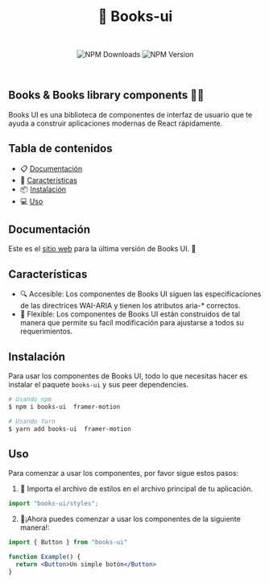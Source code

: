 <h1 align="center">
  📘 Books-ui
</h1>
<br />
<p align="center">
  <img alt="NPM Downloads" src="https://img.shields.io/npm/dm/books-ui">
  <img alt="NPM Version" src="https://img.shields.io/npm/v/books-ui">
</p>
<br />

## Books & Books library components 🐱‍👤

Books UI es una biblioteca de componentes de interfaz de usuario que te ayuda a construir aplicaciones modernas de React rápidamente. 

## Tabla de contenidos

- 📋 [Documentación](#Documentación)
- 🚀 [Características](#Características)
- 📦 [Instalación](#Instalación)
- 💻 [Uso](#Uso)

## Documentación

Este es el [sitio web](https://books-ui-docs.netlify.app/ "sitio web") para la última versión de Books UI. 🎈

## Características

- 🔍 Accesible: Los componentes de Books UI siguen las especificaciones de las directrices WAI-ARIA y tienen los atributos aria-* correctos. 
- 🧱 Flexible: Los componentes de Books UI  están construidos de tal manera que permite su facíl modificación para ajustarse a todos su requerimientos. 

## Instalación
Para usar los componentes de Books UI, todo lo que necesitas hacer es instalar el paquete `books-ui` y sus peer dependencies.

```sh
# Usando npm
$ npm i books-ui  framer-motion

# Usando Yarn
$ yarn add books-ui  framer-motion
```

## Uso

Para comenzar a usar los componentes, por favor sigue estos pasos:

1. 🧵 Importa el archivo de estilos en el archivo principal de tu aplicación.
   
```jsx
import "books-ui/styles";
```

2. 🎉¡Ahora puedes comenzar a usar los componentes de la siguiente manera!:

```jsx
import { Button } from "books-ui"

function Example() {
  return <Button>Un simple botón</Button>
}
```